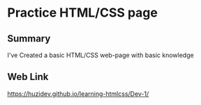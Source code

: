 # Practice HTML/CSS page

## Summary

I've Created a basic HTML/CSS web-page with basic knowledge

## Web Link

https://huzidev.github.io/learning-htmlcss/Dev-1/